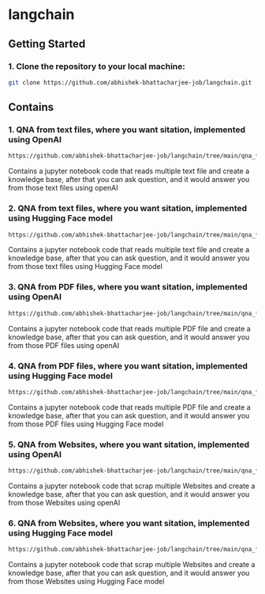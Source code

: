 # langchain

## Getting Started

### 1. Clone the repository to your local machine:

```bash
git clone https://github.com/abhishek-bhattacharjee-job/langchain.git
```

## Contains

### 1. QNA from text files, where you want sitation, implemented using OpenAI
```bash
https://github.com/abhishek-bhattacharjee-job/langchain/tree/main/qna_from_text_file_with_sitation_using_openAI
```
Contains a jupyter notebook code that reads multiple text file and create a knowledge base, after that you can ask question, and it would answer you from those text files using openAI

### 2. QNA from text files, where you want sitation, implemented using Hugging Face model
```bash
https://github.com/abhishek-bhattacharjee-job/langchain/tree/main/qna_from_text_file_with_sitation_using_local_Model
```
Contains a jupyter notebook code that reads multiple text file and create a knowledge base, after that you can ask question, and it would answer you from those text files using Hugging Face model

### 3. QNA from PDF files, where you want sitation, implemented using OpenAI
```bash
https://github.com/abhishek-bhattacharjee-job/langchain/tree/main/qna_from_pdf_file_with_sitation_using_openAI
```
Contains a jupyter notebook code that reads multiple PDF file and create a knowledge base, after that you can ask question, and it would answer you from those PDF files using openAI

### 4. QNA from PDF files, where you want sitation, implemented using Hugging Face model
```bash
https://github.com/abhishek-bhattacharjee-job/langchain/tree/main/qna_from_pdf_file_with_sitation_using_local_Model
```
Contains a jupyter notebook code that reads multiple PDF file and create a knowledge base, after that you can ask question, and it would answer you from those PDF files using Hugging Face model

### 5. QNA from Websites, where you want sitation, implemented using OpenAI
```bash
https://github.com/abhishek-bhattacharjee-job/langchain/tree/main/qna_from_website_with_sitation_using_local_openAI
```
Contains a jupyter notebook code that scrap multiple Websites and create a knowledge base, after that you can ask question, and it would answer you from those Websites using openAI

### 6. QNA from Websites, where you want sitation, implemented using Hugging Face model
```bash
https://github.com/abhishek-bhattacharjee-job/langchain/tree/main/qna_from_website_with_sitation_using_local_Model
```
Contains a jupyter notebook code that scrap multiple Websites and create a knowledge base, after that you can ask question, and it would answer you from those Websites using Hugging Face model



